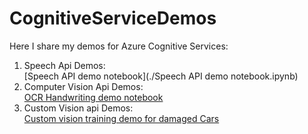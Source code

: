 # CognitiveServiceDemos
Here I share my demos for Azure Cognitive Services:

1. Speech Api Demos:  
   [Speech API demo notebook](./Speech API demo notebook.ipynb)
2. Computer Vision Api Demos:  
   [OCR Handwriting demo notebook](./OCR_handwriting.ipynb)
3. Custom Vision api Demos:  
   [Custom vision training demo for damaged Cars](./CustomVisionCarDemo/README.md)
  
